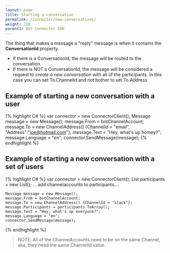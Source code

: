 ```yaml
---
layout: page
title: Starting a conversation
permalink: /connector/new-conversations/
weight: 220
parent1: Bot Connector SDK
---
```


The thing that makes a message a "reply" message is when it contains the **ConversationId** property.  

* If there is a ConversationId, the message will be routed to the conversation.
* If there is NOT a ConversationId, the message will be considered a request to *create a new conversation* 
with all of the participants.  In this case you can set To.ChannelId and not bother to set To.Address

## Example of starting a new conversation with a user
{% highlight C# %}
    var connector = new ConnectorClient();
    Message message = new Message();
    message.From = botChannelAccount;
    message.To = new ChannelAddress() {ChannelId = "email", "Address":"joe@hotmail.com"};
    message.Text = "Hey, what's up homey?";
    message.Language = "en";
    connector.SendMessage(message);
{% endhighlight %}


## Example of starting a new conversation with a set of users
{% highlight C# %}
    var connector = new ConnectorClient();
    List<ChannelAccount> participants = new List<ChannelAccount>();
    ... add channelaccounts to participants....    
    
    Message message = new Message();
    message.From = botChannelAccount;
    message.To = new ChannelAddress() {ChannelId = "slack"};
    message.Participants = participants.ToArray();
    message.Text = "Hey, what's up everyone?";
    message.Language = "en";
    connector.SendMessage(message);
{% endhighlight %}


> NOTE: All of the ChannelAccounts need to be on the same Channel, aka, they need the same ChannelId value.
